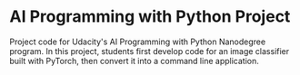 # AI Programming with Python Project

Project code for Udacity's AI Programming with Python Nanodegree program. In
this project, students first develop code for an image classifier built with
PyTorch, then convert it into a command line application.


